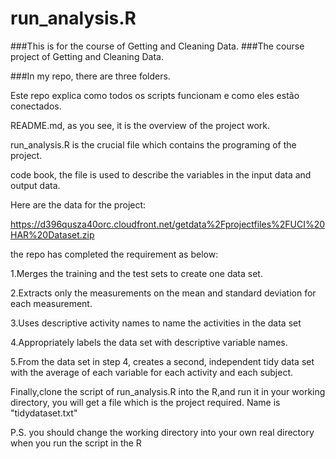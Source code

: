 run_analysis.R
==============

###This is for the course of Getting and Cleaning Data.
###The course project of Getting and Cleaning Data.

###In my repo, there are three folders. 

Este repo explica como todos os scripts funcionam e como eles estão conectados.

README.md, as you see, it is the overview of the project work.

run_analysis.R is the crucial file which contains the programing of the project.

code book, the file is used to describe the variables in the input data and output data.

Here are the data for the project: 

https://d396qusza40orc.cloudfront.net/getdata%2Fprojectfiles%2FUCI%20HAR%20Dataset.zip 


the repo has completed the requirement as below:

1.Merges the training and the test sets to create one data set.

2.Extracts only the measurements on the mean and standard deviation for each measurement. 

3.Uses descriptive activity names to name the activities in the data set

4.Appropriately labels the data set with descriptive variable names. 

5.From the data set in step 4, creates a second, independent tidy data set with the average of each variable for each activity and each subject.

Finally,clone the script of run_analysis.R into the R,and run it in your working directory, you will get a file which is the project required. Name is "tidydataset.txt"

P.S. you should change the working directory into your own real directory when you run the script in the R


